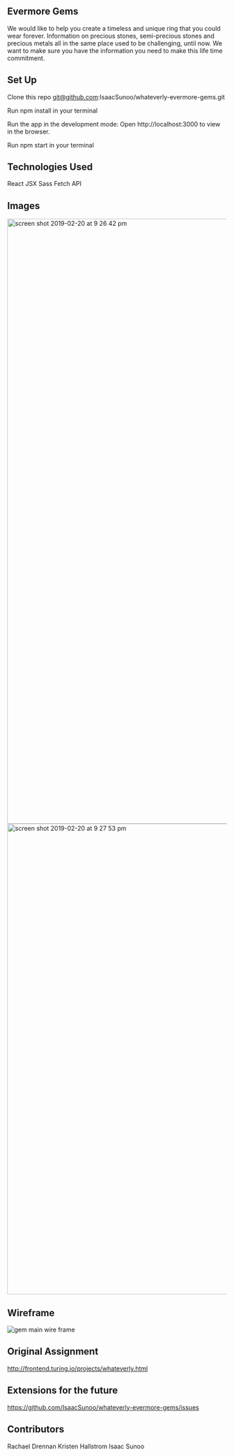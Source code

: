 ## Evermore Gems

We would like to help you create a timeless and unique ring that you could wear forever. Information on precious stones, semi-precious stones and precious metals all in the same place used to be challenging, until now. We want to make sure you have the information you need to make this life time commitment.

## Set Up

Clone this repo git@github.com:IsaacSunoo/whateverly-evermore-gems.git

Run npm install in your terminal

Run the app in the development mode: Open http://localhost:3000 to view in the browser.

Run npm start in your terminal

## Technologies Used

React
JSX
Sass
Fetch API

## Images 

<img width="1384" alt="screen shot 2019-02-20 at 9 26 42 pm" src="https://user-images.githubusercontent.com/41968928/53144478-a3530800-3559-11e9-95af-d56165122dc3.png">

<img width="1077" alt="screen shot 2019-02-20 at 9 27 53 pm" src="https://user-images.githubusercontent.com/41968928/53144484-a77f2580-3559-11e9-9584-afe3415917b2.png">

## Wireframe

![gem main wire frame](https://user-images.githubusercontent.com/41968928/53144762-caf6a000-355a-11e9-821c-2db0bbf23070.jpg)

## Original Assignment

http://frontend.turing.io/projects/whateverly.html

## Extensions for the future

  https://github.com/IsaacSunoo/whateverly-evermore-gems/issues

## Contributors
  Rachael Drennan
  Kristen Hallstrom
  Isaac Sunoo
  
